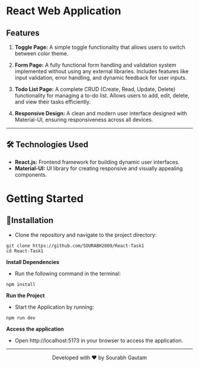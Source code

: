# React Web Application

## Features
1. **Toggle Page:** A simple toggle functionality that allows users to switch between color theme.

2. **Form Page:** A fully functional form handling and validation system implemented without using any external libraries. Includes features like input validation, error handling, and dynamic feedback for user inputs.

3. **Todo List Page:** A complete CRUD (Create, Read, Update, Delete) functionality for managing a to-do list. Allows users to add, edit, delete, and view their tasks efficiently.

4. **Responsive Design:** A clean and modern user interface designed with Material-UI, ensuring responsiveness across all devices.

<hr>

## 🛠 Technologies Used
- **React.js:** Frontend framework for building dynamic user interfaces.
- **Material-UI:** UI library for creating responsive and visually appealing components.


# Getting Started
## 🚀Installation
- Clone the repository and navigate to the project directory:
```
git clone https://github.com/SOURABH2809/React-Task1
cd React-Task1
```

**Install Dependencies**
- Run the following command in the terminal:
```
npm install
```


**Run the Project**
- Start the Application by running:
```
npm run dev
```

**Access the application**
- Open http://localhost:5173 in your browser to access the application.

<hr>
<p align="center">
Developed with ❤️ by Sourabh Gautam
</p>
